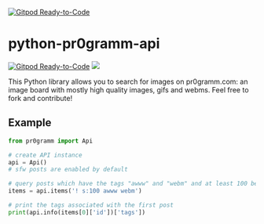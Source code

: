 [![Gitpod Ready-to-Code](https://img.shields.io/badge/Gitpod-Ready--to--Code-blue?logo=gitpod)](https://gitpod.io/#https://github.com/davidmann4/python-pr0gramm-api) 

# python-pr0gramm-api

[![Gitpod Ready-to-Code](https://img.shields.io/badge/Gitpod-Ready--to--Code-blue?logo=gitpod)](https://gitpod.io/#https://github.com/ricardoboss/python-pr0gramm-api) 
[![](https://github.com/ricardoboss/python-pr0gramm-api/workflows/Python%20Unit%20Tests/badge.svg)](https://github.com/ricardoboss/python-pr0gramm-api/actions)

This Python library allows you to search for images on pr0gramm.com: an image board with mostly high quality images, gifs and webms.
Feel free to fork and contribute!

## Example

```python
from pr0gramm import Api

# create API instance
api = Api()
# sfw posts are enabled by default

# query posts which have the tags "awww" and "webm" and at least 100 benis
items = api.items('! s:100 awww webm')

# print the tags associated with the first post
print(api.info(items[0]['id'])['tags'])
```
